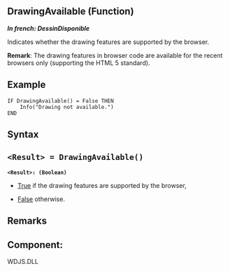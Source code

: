 


## DrawingAvailable (Function)

***In french: DessinDisponible***



<a name="XUse"></a>
<a name="Use"></a>
<a name="description"></a>
Indicates whether the drawing features are supported by the browser.

**Remark**: The drawing features in browser code are available for the recent browsers only (supporting the HTML 5 standard).
<a name="Example1"></a>
<a name="sample_code"></a>

## Example


```wl
IF DrawingAvailable() = False THEN 
	Info("Drawing not available.")
END
```

<a name="XSYNTAX"></a>

## Syntax
<a name="SYNTAX1"></a>

`<Result> = DrawingAvailable()`
---

**`<Result>: (Boolean)`**



- <u><u><u><u>True</u></u></u></u> if the drawing features are supported by the browser, 

- <u><u><u><u>False</u></u></u></u> otherwise.






<a name="NOTE0"></a>
<a name="NOTE0_1"></a>

## Remarks
<a name="XComponent"></a>

## Component:
WDJS.DLL

